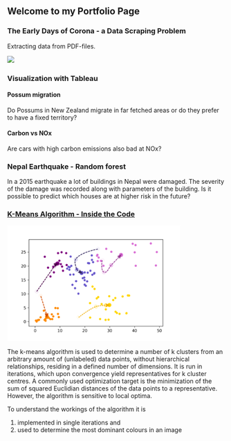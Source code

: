 ## Welcome to my Portfolio Page


### The Early Days of Corona - a Data Scraping Problem
Extracting data from PDF-files.

<img src="https://github.com/Sarahbjik/corona/blob/main/austria_logistic_growth_2.png" width="550" />

### Visualization with Tableau

#### Possum migration
Do Possums in New Zealand migrate in far fetched areas or do they prefer to have a fixed territory?

#### Carbon vs NOx
Are cars with high carbon emissions also bad at NOx?

### Nepal Earthquake - Random forest
In a 2015 earthquake a lot of buildings in Nepal were damaged. The severity of the damage was recorded along with parameters of the building. Is it possible to predict which houses are at higher risk in the future? 

### [K-Means Algorithm - Inside the Code](https://github.com/Sarahbjik/representative_based_clustering/blob/main/inside_kmeans.ipynb)

<img src="https://github.com/Sarahbjik/representative_based_clustering/blob/main/kmeans_after_4_iterations.png?raw=true" width="400" />

The k-means algorithm is used to determine a number of k clusters from an arbitrary amount of (unlabeled) data points, without hierarchical relationships, residing in a defined number of dimensions. It is run in iterations, which upon convergence yield representatives for k cluster centres. A commonly used optimization target is the minimization of the sum of squared Euclidian distances of the data points to a representative. However, the algorithm is sensitive to local optima.

To understand the workings of the algorithm it is

1. implemented in single iterations and 
2. used to determine the most dominant colours in an image
